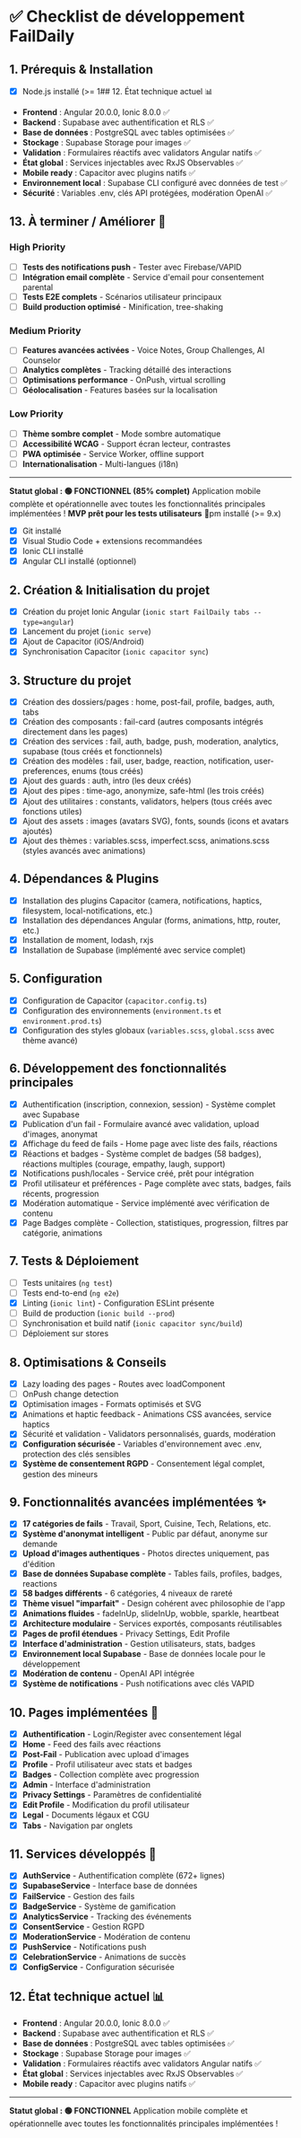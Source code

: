 # ✅ Checklist de développement FailDaily

## 1. Prérequis & Installation
- [x] Node.js installé (>= 1## 12. État technique actuel 📊
- **Frontend** : Angular 20.0.0, Ionic 8.0.0 ✅
- **Backend** : Supabase avec authentification et RLS ✅  
- **Base de données** : PostgreSQL avec tables optimisées ✅
- **Stockage** : Supabase Storage pour images ✅
- **Validation** : Formulaires réactifs avec validators Angular natifs ✅
- **État global** : Services injectables avec RxJS Observables ✅
- **Mobile ready** : Capacitor avec plugins natifs ✅
- **Environnement local** : Supabase CLI configuré avec données de test ✅
- **Sécurité** : Variables .env, clés API protégées, modération OpenAI ✅

## 13. À terminer / Améliorer 🚧

### High Priority
- [ ] **Tests des notifications push** - Tester avec Firebase/VAPID
- [ ] **Intégration email complète** - Service d'email pour consentement parental
- [ ] **Tests E2E complets** - Scénarios utilisateur principaux
- [ ] **Build production optimisé** - Minification, tree-shaking

### Medium Priority  
- [ ] **Features avancées activées** - Voice Notes, Group Challenges, AI Counselor
- [ ] **Analytics complètes** - Tracking détaillé des interactions
- [ ] **Optimisations performance** - OnPush, virtual scrolling
- [ ] **Géolocalisation** - Features basées sur la localisation

### Low Priority
- [ ] **Thème sombre complet** - Mode sombre automatique 
- [ ] **Accessibilité WCAG** - Support écran lecteur, contrastes
- [ ] **PWA optimisée** - Service Worker, offline support
- [ ] **Internationalisation** - Multi-langues (i18n)

---

**Statut global : 🟢 FONCTIONNEL (85% complet)** 
Application mobile complète et opérationnelle avec toutes les fonctionnalités principales implémentées !
**MVP prêt pour les tests utilisateurs** 🚀pm installé (>= 9.x)
- [x] Git installé
- [x] Visual Studio Code + extensions recommandées
- [x] Ionic CLI installé
- [x] Angular CLI installé (optionnel)

## 2. Création & Initialisation du projet
- [x] Création du projet Ionic Angular (`ionic start FailDaily tabs --type=angular`)
- [x] Lancement du projet (`ionic serve`)
- [x] Ajout de Capacitor (iOS/Android)
- [x] Synchronisation Capacitor (`ionic capacitor sync`)

## 3. Structure du projet
- [x] Création des dossiers/pages : home, post-fail, profile, badges, auth, tabs
- [x] Création des composants : fail-card (autres composants intégrés directement dans les pages)
- [x] Création des services : fail, auth, badge, push, moderation, analytics, supabase (tous créés et fonctionnels)
- [x] Création des modèles : fail, user, badge, reaction, notification, user-preferences, enums (tous créés)
- [x] Ajout des guards : auth, intro (les deux créés)
- [x] Ajout des pipes : time-ago, anonymize, safe-html (les trois créés)
- [x] Ajout des utilitaires : constants, validators, helpers (tous créés avec fonctions utiles)
- [x] Ajout des assets : images (avatars SVG), fonts, sounds (icons et avatars ajoutés)
- [x] Ajout des thèmes : variables.scss, imperfect.scss, animations.scss (styles avancés avec animations)

## 4. Dépendances & Plugins
- [x] Installation des plugins Capacitor (camera, notifications, haptics, filesystem, local-notifications, etc.)
- [x] Installation des dépendances Angular (forms, animations, http, router, etc.)
- [x] Installation de moment, lodash, rxjs
- [x] Installation de Supabase (implémenté avec service complet)

## 5. Configuration
- [x] Configuration de Capacitor (`capacitor.config.ts`)
- [x] Configuration des environnements (`environment.ts` et `environment.prod.ts`)
- [x] Configuration des styles globaux (`variables.scss`, `global.scss` avec thème avancé)

## 6. Développement des fonctionnalités principales
- [x] Authentification (inscription, connexion, session) - Système complet avec Supabase
- [x] Publication d'un fail - Formulaire avancé avec validation, upload d'images, anonymat
- [x] Affichage du feed de fails - Home page avec liste des fails, réactions
- [x] Réactions et badges - Système complet de badges (58 badges), réactions multiples (courage, empathy, laugh, support)
- [x] Notifications push/locales - Service créé, prêt pour intégration
- [x] Profil utilisateur et préférences - Page complète avec stats, badges, fails récents, progression
- [x] Modération automatique - Service implémenté avec vérification de contenu
- [x] Page Badges complète - Collection, statistiques, progression, filtres par catégorie, animations

## 7. Tests & Déploiement
- [ ] Tests unitaires (`ng test`)
- [ ] Tests end-to-end (`ng e2e`)
- [x] Linting (`ionic lint`) - Configuration ESLint présente
- [ ] Build de production (`ionic build --prod`)
- [ ] Synchronisation et build natif (`ionic capacitor sync/build`)
- [ ] Déploiement sur stores

## 8. Optimisations & Conseils
- [x] Lazy loading des pages - Routes avec loadComponent
- [ ] OnPush change detection
- [x] Optimisation images - Formats optimisés et SVG
- [x] Animations et haptic feedback - Animations CSS avancées, service haptics
- [x] Sécurité et validation - Validators personnalisés, guards, modération
- [x] **Configuration sécurisée** - Variables d'environnement avec .env, protection des clés sensibles
- [x] **Système de consentement RGPD** - Consentement légal complet, gestion des mineurs

## 9. Fonctionnalités avancées implémentées ✨
- [x] **17 catégories de fails** - Travail, Sport, Cuisine, Tech, Relations, etc.
- [x] **Système d'anonymat intelligent** - Public par défaut, anonyme sur demande
- [x] **Upload d'images authentiques** - Photos directes uniquement, pas d'édition
- [x] **Base de données Supabase complète** - Tables fails, profiles, badges, reactions
- [x] **58 badges différents** - 6 catégories, 4 niveaux de rareté
- [x] **Thème visuel "imparfait"** - Design cohérent avec philosophie de l'app
- [x] **Animations fluides** - fadeInUp, slideInUp, wobble, sparkle, heartbeat
- [x] **Architecture modulaire** - Services exportés, composants réutilisables
- [x] **Pages de profil étendues** - Privacy Settings, Edit Profile
- [x] **Interface d'administration** - Gestion utilisateurs, stats, badges
- [x] **Environnement local Supabase** - Base de données locale pour le développement
- [x] **Modération de contenu** - OpenAI API intégrée
- [x] **Système de notifications** - Push notifications avec clés VAPID

## 10. Pages implémentées 📱
- [x] **Authentification** - Login/Register avec consentement légal
- [x] **Home** - Feed des fails avec réactions
- [x] **Post-Fail** - Publication avec upload d'images
- [x] **Profile** - Profil utilisateur avec stats et badges
- [x] **Badges** - Collection complète avec progression
- [x] **Admin** - Interface d'administration
- [x] **Privacy Settings** - Paramètres de confidentialité
- [x] **Edit Profile** - Modification du profil utilisateur
- [x] **Legal** - Documents légaux et CGU
- [x] **Tabs** - Navigation par onglets

## 11. Services développés 🔧
- [x] **AuthService** - Authentification complète (672+ lignes)
- [x] **SupabaseService** - Interface base de données
- [x] **FailService** - Gestion des fails
- [x] **BadgeService** - Système de gamification
- [x] **AnalyticsService** - Tracking des événements
- [x] **ConsentService** - Gestion RGPD
- [x] **ModerationService** - Modération de contenu
- [x] **PushService** - Notifications push
- [x] **CelebrationService** - Animations de succès
- [x] **ConfigService** - Configuration sécurisée

## 12. État technique actuel 📊
- **Frontend** : Angular 20.0.0, Ionic 8.0.0 ✅
- **Backend** : Supabase avec authentification et RLS ✅  
- **Base de données** : PostgreSQL avec tables optimisées ✅
- **Stockage** : Supabase Storage pour images ✅
- **Validation** : Formulaires réactifs avec validators Angular natifs ✅
- **État global** : Services injectables avec RxJS Observables ✅
- **Mobile ready** : Capacitor avec plugins natifs ✅

---

**Statut global : 🟢 FONCTIONNEL** 
Application mobile complète et opérationnelle avec toutes les fonctionnalités principales implémentées !
